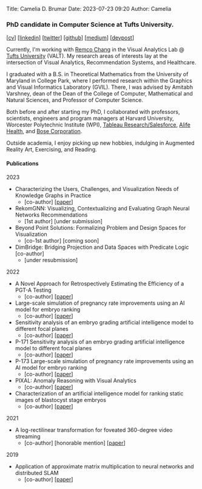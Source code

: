 Title: Camelia D. Brumar
Date: 2023-07-23 09:20
Author: Camelia

### PhD candidate in Computer Science at Tufts University.

[<a href="/pdfs/CV.pdf" class="cv">cv</a>] [<a href="https://www.linkedin.com/in/cameliadbrumar/" class="linkedin">linkedin</a>]  [<a href="https://twitter.com/cameliadb_" class="twitter">twitter</a>] [<a href="https://github.com/kamibrumi/" class="github">github</a>]
[<a href="https://medium.com/@kamibrumi" class="medium">medium</a>] [<a href="https://devpost.com/CameliaDBrumar" class="devpost">devpost</a>]



<!-- <img style="
    width: 25%;
	height: auto;
	float: right;
    margin-left:8rem; 
	margin-right:2rem; 
	border-radius: 50%;
	shape-outside:circle();" src="/images/profile_pic.png"> -->

Currently, I'm working with [Remco Chang](https://www.cs.tufts.edu/~remco/) in the Visual Analytics Lab @ [Tufts University](https://engineering.tufts.edu/cs/) (VALT). My research areas of interests lay at the intersection of Visual Analytics, Recommendation Systems, and Healthcare.

I graduated with a B.S. in Theoretical Mathematics from the University of Maryland in College Park, where I performed research within the Graphics and Visual Informatics Laboratory (GVIL). There, I was advised by Amitabh Varshney, dean of the Dean of the College of Computer, Mathematical and Natural Sciences, and Professor of Computer Science.

Both before and after starting my PhD, I collaborated with professors, scientists, engineers and program managers at Harvard University, Worcester Polytechnic Institute (WPI), [Tableau Research/Salesforce](https://www.tableau.com/research), [Alife Health](https://www.alifehealth.com/), and [Bose Corporation](https://www.bose.com/home).

Outside academia, I enjoy picking up new hobbies, indulging in Augmented Reality Art, Exercising, and Reading.

#### Publications
2023

- Characterizing the Users, Challenges, and Visualization Needs of Knowledge Graphs in Practice 
    - [co-author] [[paper](https://arxiv.org/abs/2304.01311)]
- RekomGNN: Visualizing, Contextualizing and Evaluating Graph Neural Networks Recommendations 
    - [1st author] [under submission]
- Beyond Point Solutions: Formalizing Problem and Design Spaces for Visualization 
    - [co-1st author] [coming soon]
- DimBridge: Bridging Projection and Data Spaces with Predicate Logic [co-author] 
    - [under resubmission]

2022

- A Novel Approach for Retrospectively Estimating the Efficiency of a PGT-A Testing
    - [co-author] [[paper](https://www.fertstert.org/article/S0015-0282(22)01580-1/fulltext)]
- Large-scale simulation of pregnancy rate improvements using an AI model for embryo ranking
    - [co-author] [[paper](https://scholar.google.com/citations?view_op=view_citation&hl=en&user=tky_rIQAAAAJ&sortby=pubdate&citation_for_view=tky_rIQAAAAJ:IjCSPb-OGe4C)]
- Sensitivity analysis of an embryo grading artificial intelligence model to different focal planes 
    - [co-author] [[paper](https://scholar.google.com/citations?view_op=view_citation&hl=en&user=tky_rIQAAAAJ&sortby=pubdate&citation_for_view=tky_rIQAAAAJ:UeHWp8X0CEIC)]
- P-171 Sensitivity analysis of an embryo grading artificial intelligence model to different focal planes
    - [co-author] [[paper](https://academic.oup.com/humrep/article/37/Supplement_1/deac107.166/6620106)]
- P-173 Large-scale simulation of pregnancy rate improvements using an AI model for embryo ranking
    - [co-author] [[paper](https://watermark.silverchair.com/deac107.168.pdf?token=AQECAHi208BE49Ooan9kkhW_Ercy7Dm3ZL_9Cf3qfKAc485ysgAAA3owggN2BgkqhkiG9w0BBwagggNnMIIDYwIBADCCA1wGCSqGSIb3DQEHATAeBglghkgBZQMEAS4wEQQMVWY06pDDyMjmbYniAgEQgIIDLRomJs3oxHmLFz54nEfTUQ-kQSqUp3-tTsbulttf-wrE7kw0sta0opyP1WIb0NL1t8IZadA9pmrkZrqi2b9QBm6PZcTW76SqtypLNyjcGfD9rDOuGf4vx3qc50MBIlUjDQI3gYLY4mt2vBL3d6w26Shoxo7MoL46xMhrMOK5Af2nQXK7ROaNMNtfePcIkMT9zIbAe9K1Glg7NoznRWRCNYcqs_mCS8PuvoLm7rqwEGInhyFocURVppaN98uznU8cgfe_q8mPf4rfIjJOOBWyMGZQjlKhiRsTGesBeiSsziyVLCZfbthHf1jISEbdm6ku37XuYMS_nhVuK_ZkoIxet89coAUa8UpgOptqURH2ZCBsyjFV9KFipekrwLUyjzRO-Mg9KP7teN2DCHq7XE9Gr9GjW65xB8QlyoMW_dA4EkpBWVE737rL7ra7rDUO4eiGNVTDZIAKUmWEvqRI23IShA8PniF7nzkTrTGBiiZcR6KURf6MmeOEQTLr8FvVYVxnx3MkcgSFo7YOE4EwX7WbnIaWlVdtIVhP3GINuz2o6gCHsf-2M10jmc3nC-paLNDkzEK4m9che_Qy931OwYxcvNSF7AvzFG3gtOgtrMW4Vn0zO95yyOquCcsPN1xWXYE3EdqdMFIE0ErIP5j9u6w4xkwftZROlYQgJMWrvLbVd8VqsfdPDbm-VwDmyFFO7CT8WK5IazFeUt6DxZxpxU4E8rH2qTfAKS7_g1BI_v9MUG9bpsPP_pSXPiW26HNm3PoenYSS3yQI73kFESVfKxdX68zyY8r0_vZf219d1YFvCBAiUvZ-ujsp1UQnTUr6dB5QdQZ68hFOxQ7yHTZX1vGQGXUcjA3T7S5SlXcdLYXGT1GD-pNN3txcOwFE96Qv_1AMZaAVveFuaoiOyb44ctrKDA-BA7ntVjR_Zh5p3yWTDD0zGyQx3QVRwxSetN3FltL1mQs-Qpny9ZBHzotpnhdCP-DcXIo0v6jZTXBLVlxjl52bhbmkvH9ytYeXmh-cOqPcfFvoWeR4oAJROkCQYPyM3JiMvSi6kszIV_narRCBEKiQxxnSMeDo0RqH8c5f9A)]
- PIXAL: Anomaly Reasoning with Visual Analytics
    - [co-author] [[paper](https://arxiv.org/abs/2205.11004)]
- Characterization of an artificial intelligence model for ranking static images of blastocyst stage embryos
    - [co-author] [[paper](https://www.sciencedirect.com/science/article/pii/S0015028221022238)]

2021

- A log-rectilinear transformation for foveated 360-degree video streaming
    - [co-author] [honorable mention] [[paper](https://ieeexplore.ieee.org/abstract/document/9382903)]

2019

- Application of approximate matrix multiplication to neural networks and distributed SLAM
    - [co-author] [[paper](https://ieeexplore.ieee.org/abstract/document/8916468)]